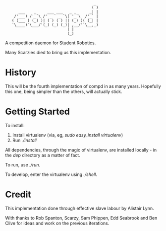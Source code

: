 ```
                                        _
                                       ( )
      ___    _     ___ ___   _ _      _| |
    /'___) /'_`\ /' _ ` _ `\( '_`\  /'_` |
   ( (___ ( (_) )| ( ) ( ) || (_) )( (_| |
   `\____)`\___/'(_) (_) (_)| ,__/'`\__,_)
                            | |
                            (_)
```

A competition daemon for Student Robotics.

Many Scarzies died to bring us this implementation.

History
=======

This will be the fourth implementation of compd in as many years. Hopefully this one, being simpler than the others, will actually stick.

Getting Started
===============

To install:

1. Install virtualenv (via, eg, *sudo easy_install virtualenv*)
2. Run *./install*

All dependencies, through the magic of virtualenv, are installed locally - in the *dep* directory as a matter of fact.

To run, use *./run*.

To develop, enter the virtualenv using *./shell*.

Credit
======

This implementation done through effective slave labour by Alistair Lynn.

With thanks to Rob Spanton, Scarzy, Sam Phippen, Edd Seabrook and Ben Clive for ideas and work on the previous iterations.



